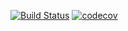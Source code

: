 [![Build Status](https://travis-ci.org/coding-pig/ci-example.svg?branch=master)](https://travis-ci.org/coding-pig/ci-example) [![codecov](https://codecov.io/gh/coding-pig/ci-example/branch/master/graph/badge.svg)](https://codecov.io/gh/coding-pig/ci-example)
